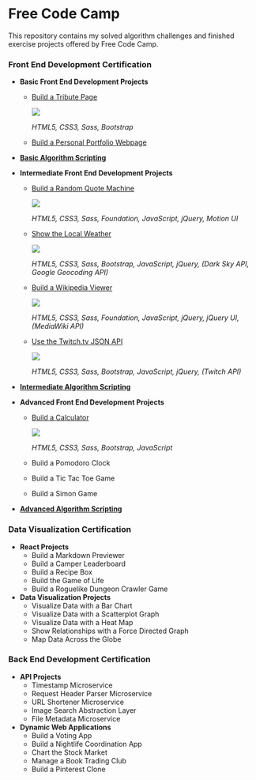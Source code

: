 # Free Code Camp

This repository contains my solved algorithm challenges and finished exercise projects offered by Free Code Camp.

### Front End Development Certification

* **Basic Front End Development Projects**
    * [Build a Tribute Page](https://michaelbomholt.com/freecodecamp/basic_front_end_development_projects/tribute_page/)

        [![](https://raw.githubusercontent.com/bomholt/freecodecamp/master/basic_front_end_development_projects/_assets/img/tribute_page.jpg)](https://michaelbomholt.com/freecodecamp/basic_front_end_development_projects/tribute_page/)

        *HTML5, CSS3, Sass, Bootstrap*

    * [Build a Personal Portfolio Webpage](https://michaelbomholt.com/freecodecamp/)

* [**Basic Algorithm Scripting**](https://github.com/bomholt/freecodecamp/tree/master/basic_algorithm_scripting)
* **Intermediate Front End Development Projects**
    * [Build a Random Quote Machine](https://michaelbomholt.com/freecodecamp/intermediate_front_end_development_projects/random_quote_machine/)

        [![](https://raw.githubusercontent.com/bomholt/freecodecamp/master/intermediate_front_end_development_projects/_assets/img/random_quote_machine.jpg)](https://michaelbomholt.com/freecodecamp/intermediate_front_end_development_projects/random_quote_machine/)

        *HTML5, CSS3, Sass, Foundation, JavaScript, jQuery, Motion UI*

    * [Show the Local Weather](https://michaelbomholt.com/freecodecamp/intermediate_front_end_development_projects/local_weather/)

        [![](https://raw.githubusercontent.com/bomholt/freecodecamp/master/intermediate_front_end_development_projects/_assets/img/local_weather.jpg)](https://michaelbomholt.com/freecodecamp/intermediate_front_end_development_projects/local_weather/)

        *HTML5, CSS3, Sass, Bootstrap, JavaScript, jQuery, (Dark Sky API, Google Geocoding API)*

    * [Build a Wikipedia Viewer](https://michaelbomholt.com/freecodecamp/intermediate_front_end_development_projects/wikipedia_viewer/)

        [![](https://raw.githubusercontent.com/bomholt/freecodecamp/master/intermediate_front_end_development_projects/_assets/img/wikipedia_viewer.jpg)](https://michaelbomholt.com/freecodecamp/intermediate_front_end_development_projects/wikipedia_viewer/)

        *HTML5, CSS3, Sass, Foundation, JavaScript, jQuery, jQuery UI, (MediaWiki API)*

    * [Use the Twitch.tv JSON API](https://michaelbomholt.com/freecodecamp/intermediate_front_end_development_projects/twitch_status/)

        [![](https://raw.githubusercontent.com/bomholt/freecodecamp/master/intermediate_front_end_development_projects/_assets/img/twitch_status.jpg)](https://michaelbomholt.com/freecodecamp/intermediate_front_end_development_projects/twitch_status/)

        *HTML5, CSS3, Sass, Bootstrap, JavaScript, jQuery, (Twitch API)*

* [**Intermediate Algorithm Scripting**](https://github.com/bomholt/freecodecamp/tree/master/intermediate_algorithm_scripting)
* **Advanced Front End Development Projects**
    * [Build a Calculator](https://michaelbomholt.com/freecodecamp/advanced_front_end_development_projects/js_calculator/)

        [![](https://raw.githubusercontent.com/bomholt/freecodecamp/master/advanced_front_end_development_projects/_assets/img/js_calculator.jpg)](https://michaelbomholt.com/freecodecamp/advanced_front_end_development_projects/js_calculator/)

        *HTML5, CSS3, Sass, Bootstrap, JavaScript*

    * Build a Pomodoro Clock
    * Build a Tic Tac Toe Game
    * Build a Simon Game
* [**Advanced Algorithm Scripting**](https://github.com/bomholt/freecodecamp/tree/master/advanced_algorithm_scripting)

### Data Visualization Certification

* **React Projects**
    * Build a Markdown Previewer
    * Build a Camper Leaderboard
    * Build a Recipe Box
    * Build the Game of Life
    * Build a Roguelike Dungeon Crawler Game
* **Data Visualization Projects**
    * Visualize Data with a Bar Chart
    * Visualize Data with a Scatterplot Graph
    * Visualize Data with a Heat Map
    * Show Relationships with a Force Directed Graph
    * Map Data Across the Globe

### Back End Development Certification

* **API Projects**
    * Timestamp Microservice
    * Request Header Parser Microservice
    * URL Shortener Microservice
    * Image Search Abstraction Layer
    * File Metadata Microservice
* **Dynamic Web Applications**
    * Build a Voting App
    * Build a Nightlife Coordination App
    * Chart the Stock Market
    * Manage a Book Trading Club
    * Build a Pinterest Clone
